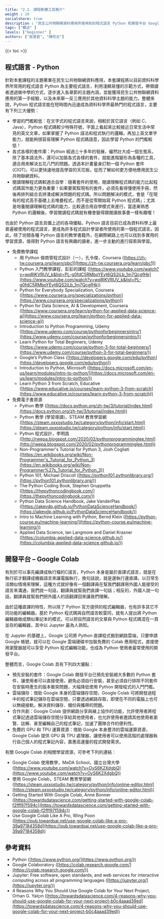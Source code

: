 ```yaml
---
title: "2.2. 課程軟體工具簡介"
weight : 20
socialshare: true
description : "民生公共物聯網資料應用所使用到的程式語言 Python 和開發平台 Google Colab 簡介"
tags: ["概述" ]
levels: ["beginner" ]
authors: ["高慧君", "陳伶志"]
---
```


{{< toc >}}


## 程式語言 - Python

針對本套課程的主題著重在民生公共物聯網資料應用，本套課程將以目前資料科學界所常用的程式語言 Python 為主要程式語言，利用淺顯易懂的示範方式，帶領讀者透過做中學的方式，逐步進入各章節的主題內涵，並能獲得民生公共物聯網資料應用的第一手經驗，以及未來舉一反三應用於其他資料科學主題的能力。整體來說，Python 程式語言能在短時間內迅速成為資料科學界最熱門的程式語言，主要有下列三大優勢：

- 學習的門檻較低：在文字式的程式語言來說，相較於其它語言（例如 C、Java），Python 程式碼較少特殊符號，字面上看起來比較接近日常生活中常見的英文文章，如果掌握了 Python 語法和程式執行的邏輯，再加上英文單字能力，就能夠很容易理解 Python 程式碼語意，因此學習 Python 的門檻較低！
- 各式各樣的套件庫：Python 經過三十多年的發展，儼然壯大成一個生態系，除了基本語法外，還可以加裝各式各樣的套件，就能進階變形為各種的工具，適合用來解決五花八門的問題。透過本計畫量身訂制一個 Python 套件 (CIOT)，可以更快速地提高學習的天花板，從而了解如何更方便地應用民生公共物聯網資料。
- 閱讀理解程式碼較適合自學：隨著套件的使用，閱讀理解程式碼的能力比起程式碼寫作能力更為重要！如果要駕馭現有的套件，必須先看得懂使用手冊，然後再排列組合去拼湊成解決問題的程式碼。所以問題解決的模式，會是「在現有的程式高手基礎上去堆疊程式，而不是從零開始寫 Python 程式碼」；尤其是培養閱讀理解程式碼的能力，比較適合用自學模式來進行，當逐漸熟悉 Python 的邏輯後，學習閱讀程式碼就有機會變得跟閱讀故事書一樣有趣喔！

也由於 Python 語言具備上述的各項優點，Python 語言目前已成為資料科學上最普遍被使用的程式語言，更成為許多程式設計學習者所使用的第一個程式語言。因此，除了坊間各種 Python 語言的教學書籍外，在網際網路上也可以找到多實用的學習資源，值得對 Python 語言有興趣的讀者，進一步主動的進行探索與學習。

- 免費教學課程
    - 用 Python 做商管程式設計（一），孔令傑，Coursera ([https://zh-tw.coursera.org/learn/pbc1](https://zh-tw.coursera.org/learn/pbc1))
    - Python 入門教學課程，彭彭的課程 ([https://www.youtube.com/watch?v=wqRlKVRUV_k&list=PL-g0fdC5RMboYEyt6QS2iLb_1m7QcgfHk](https://www.youtube.com/watch?v=wqRlKVRUV_k&list=PL-g0fdC5RMboYEyt6QS2iLb_1m7QcgfHk))
    - Python for Everybody Specialization, Coursera ([https://www.coursera.org/specializations/python](https://www.coursera.org/specializations/python))
    - Python for Data Science, AI & Development, Coursera ([https://www.coursera.org/learn/python-for-applied-data-science-ai](https://www.coursera.org/learn/python-for-applied-data-science-ai))
    - Introduction to Python Programming, Udemy ([https://www.udemy.com/course/pythonforbeginnersintro/](https://www.udemy.com/course/pythonforbeginnersintro/))
    - Learn Python for Total Beginners, Udemy ([https://www.udemy.com/course/python-3-for-total-beginners/](https://www.udemy.com/course/python-3-for-total-beginners/))
    - Google’s Python Class ([https://developers.google.com/edu/python](https://developers.google.com/edu/python))
    - Introduction to Python, Microsoft ([https://docs.microsoft.com/en-us/learn/modules/intro-to-python/](https://docs.microsoft.com/en-us/learn/modules/intro-to-python/))
    - Learn Python 3 from Scratch, Educative ([https://www.educative.io/courses/learn-python-3-from-scratch](https://www.educative.io/courses/learn-python-3-from-scratch))
- 免費電子書資源
    - Python 教學 ([https://docs.python.org/zh-tw/3/tutorial/index.html](https://docs.python.org/zh-tw/3/tutorial/index.html))
    - Python 教學 (學習導讀)，STEAM 教育學習網 ([https://steam.oxxostudio.tw/category/python/info/start.html](https://steam.oxxostudio.tw/category/python/info/start.html))
    - Python 程式設計，李明昌 ([http://rwepa.blogspot.com/2020/02/pythonprogramminglee.html](http://rwepa.blogspot.com/2020/02/pythonprogramminglee.html))
    - Non-Programmer's Tutorial for Python 3, Josh Cogliati ([https://en.wikibooks.org/wiki/Non-Programmer's_Tutorial_for_Python_3](https://en.wikibooks.org/wiki/Non-Programmer%27s_Tutorial_for_Python_3))
    - Python 101, Michael Driscoll ([https://python101.pythonlibrary.org/](https://python101.pythonlibrary.org/))
    - The Python Coding Book, Stephen Gruppetta ([https://thepythoncodingbook.com/](https://thepythoncodingbook.com/))
    - Python Data Science Handbook, Jake VanderPlas ([https://jakevdp.github.io/PythonDataScienceHandbook/](https://jakevdp.github.io/PythonDataScienceHandbook/))
    - Intro to Machine Learning with Python, Bernd Klein ([https://python-course.eu/machine-learning/](https://python-course.eu/machine-learning/))
    - Applied Data Science, Ian Langmore and Daniel Krasner ([https://columbia-applied-data-science.github.io/](https://columbia-applied-data-science.github.io/))

## 開發平台 – Google Colab

有別於可以事先編譯成執行檔的C語言，Python 本身是屬於直譯式語言，就是在執行前才翻譯成機器語言來讓電腦執行，換句話說，就是邊執行邊直譯。以日常生活類似情境來理解，這種方式就好像有一個翻譯員在幫我們翻譯用外國人能接受的語言來溝通，我們說一句話，翻譯員就幫我們直譯一句話；相反的，外國人說一句話，翻譯員就幫我們把外國人的話翻譯回來讓我們理解。

由於這種直譯的特性，所以除了 Python 官方提供的程式編輯器，也有許多其它不同功能的編輯器。基於 Python 程式碼與自然語言較雷同，就有人提出將 Python 編輯器做成類似筆記本的模式，可以把自然語言的文章與 Python 程式碼混在一頁並存的編輯器，其中以 Jupyter 最為人熟知。

在 Jupyter 的基礎上，Google 公司將 Python 直譯程式搬到網路雲端，只要申請 Google 帳號，就可以在 Google 雲端硬碟中加裝免費的 Colab 應用程式，直接使用瀏覽器就可以享受 Python 程式編輯功能，也成為 Python 使用者最常使用的開發平台。

整體而言，Google Colab 具有下列四大優點：

- 預先安裝的套件：Google Colab 開發平台已預先安裝絕大多數的 Python 套件，讓使用者可以直接使用，避免必須自行安裝，甚至必須自行排除不同套件在安裝時產生的版本衝突問題，大幅降低使用 Python 開發程式的入門門檻。
- 雲端儲存：借助 Google 本身的雲端儲存空間，Google Colab 可將開發過程中的程式筆記儲存在雲端空間，只要透過網路存取，即使在不同的電腦上也可以無縫接軌，解決資料儲存、備份與攜帶的問題。
- 合作共創：Google Colab 提供網路分享與線上協作的功能，允許使用者將程式筆記透過雲端儲存空間分享給其他使用者，也允許使用者邀請其他使用者瀏覽、註解、甚至編輯自己的程式筆記，加速了團隊合作的便利性。
- 免費的 GPU 和 TPU 運算資源：借助 Google 本身豐沛的雲端運算資源，Google Colab 提供 GPU 與 TPU 處理器，讓使用者可以使用高階的處理器執行自己個人的程式筆記內容，嘉惠高運量的程式開發需求。

有關 Google Colab 的相關學習資源，可參考下列的連結：

- Google Colab 使用教學，MeDA School，國立台灣大學 ([https://www.youtube.com/watch?v=OyS6K2XdgbQ](https://www.youtube.com/watch?v=OyS6K2XdgbQ))
- 使用 Google Colab，STEAM 教育學習網 ([https://steam.oxxostudio.tw/category/python/info/online-editor.html](https://steam.oxxostudio.tw/category/python/info/online-editor.html))
- Getting Started With Google Colab, Anne Bonner ([https://towardsdatascience.com/getting-started-with-google-colab-f2fff97f594c](https://towardsdatascience.com/getting-started-with-google-colab-f2fff97f594c))
- Use Google Colab Like A Pro, Wing Poon ([https://pub.towardsai.net/use-google-colab-like-a-pro-39a97184358d](https://pub.towardsai.net/use-google-colab-like-a-pro-39a97184358d))

## 參考資料

- Python ([https://www.python.org/](https://www.python.org/))
- Google Colaboratory ([https://colab.research.google.com/](https://colab.research.google.com/))
- Jupyter: Free software, open standards, and web services for interactive computing across all programming languages  ([https://jupyter.org/](https://jupyter.org/))
- 4 Reasons Why You Should Use Google Colab for Your Next Project, Orhan G. Yalçın ([https://towardsdatascience.com/4-reasons-why-you-should-use-google-colab-for-your-next-project-b0c4aaad39ed](https://towardsdatascience.com/4-reasons-why-you-should-use-google-colab-for-your-next-project-b0c4aaad39ed))

